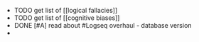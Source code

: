 - TODO get list of [[logical fallacies]]
- TODO get list of [[cognitive biases]]
- DONE [#A] read about #Logseq overhaul - database version
-